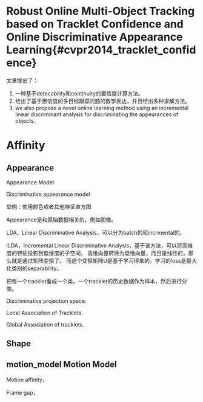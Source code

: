 Robust Online Multi-Object Tracking based on Tracklet Confidence and Online Discriminative Appearance Learning{#cvpr2014_tracklet_confidence}
=============

文章提出了：

1. 一种基于detecability和continuity的置信度计算方法。
2. 给出了基于置信度的多目标跟踪问题的数学表达，并且给出多种求解方法。
3. we also propose a novel online learning method using an incremental linear discriminant analysis for discriminating the appearances of objects.

# Affinity

## Appearance

Appearance Model

Discriminative appearance model

举例：使用颜色或者其他特征直方图

Appearance是和原始数据相关的，例如图像。

LDA，Linear Discriminative Analysis，可以分为batch的和incrmental的。

ILDA，Incremental Linear Discriminative Analysis，基于该方法，可以将高维度的特征投影到低维度的子空间。
高维向量转换为低维向量，而且是线性的，那么就是通过矩阵变换了。
而这个变换矩阵U是基于学习得来的。学习的loss是最大化类别的separability。

把每一个tracklet看成一个类，一个tracklet的历史数据作为样本，然后进行分类。

Discriminative projection space.

Local Association of Tracklets.

Global Association of tracklets.

## Shape

## motion_model Motion Model

Motion affinity，

Frame gap，